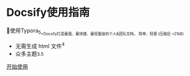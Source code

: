 <!-- _coverpage.md -->

# Docsify使用指南 
💪使用Typora<sub>5<sub>+Docsify打造最强、最快捷、最轻量级的个人&团队文档。 简单、轻便 (压缩后 ~21kB)
- 无需生成 html 文件<sup>4<sup>
- 众多主题<small>3.5</small>


[开始使用](/README.md)
